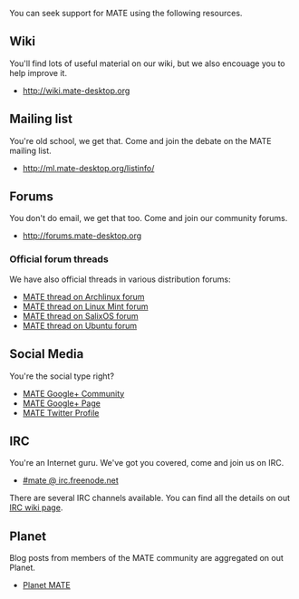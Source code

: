 <!--
.. link:
.. description:
.. tags: Mailling List,Forums,Wiki,IRC,Planet
.. date: 2011-12-05 07:14:07
.. title: Community
.. slug: community
-->

You can seek support for MATE using the following resources.

## Wiki

You'll find lots of useful material on our wiki, but we also encouage you
to help improve it.

  * <http://wiki.mate-desktop.org>

## Mailing list

You're old school, we get that. Come and join the debate on the MATE mailing
list.

  * <http://ml.mate-desktop.org/listinfo/>

## Forums

You don't do email, we get that too. Come and join our community forums.

  * <http://forums.mate-desktop.org>
  
### Official forum threads

We have also official threads in various distribution forums:

  * [MATE thread on Archlinux forum](https://bbs.archlinux.org/viewtopic.php?id=121162&p=1)
  * [MATE thread on Linux Mint forum](http://forums.linuxmint.com/viewtopic.php?t=86481)
  * [MATE thread on SalixOS forum](http://www.salixos.org/forum/viewtopic.php?f=17&t=3371)
  * [MATE thread on Ubuntu forum](http://ubuntuforums.org/showthread.php?p=11333073)

## Social Media

You're the social type right?

  * [MATE Google+ Community](https://plus.google.com/u/0/communities/103904770310171205536)
  * [MATE Google+ Page](https://plus.google.com/105251070079435964338/)
  * [MATE Twitter Profile](https://twitter.com/mate_desktop) 

## IRC

You're an Internet guru. We've got you covered, come and join us on IRC.

  * [#mate @ irc.freenode.net](https://webchat.freenode.net/?channels=#mate)

There are several IRC channels available. You can find all the details on
out [IRC wiki page](http://wiki.mate-desktop.org/irc).

## Planet

Blog posts from members of the MATE community are aggregated on out Planet.

  * [Planet MATE](http://planet.mate-desktop.org)

